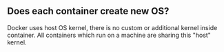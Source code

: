 ## Does each container create new OS?
Docker uses host OS kernel, there is no custom or additional kernel inside container. All containers which run on a machine are sharing this "host" kernel.
